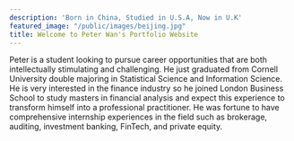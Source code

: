 ```yaml
---
description: 'Born in China, Studied in U.S.A, Now in U.K'
featured_image: "/public/images/beijing.jpg"
title: Welcome to Peter Wan's Portfolio Website
---
```

Peter is a student looking to pursue career opportunities that are both intellectually stimulating and challenging. He just graduated from Cornell University double majoring in Statistical Science and Information Science. He is very interested in the finance industry so he joined London Business School to study masters in financial analysis and expect this experience to transform himself into a professional practitioner. He was fortune to have comprehensive internship experiences in the field such as brokerage, auditing, investment banking, FinTech, and private equity.




